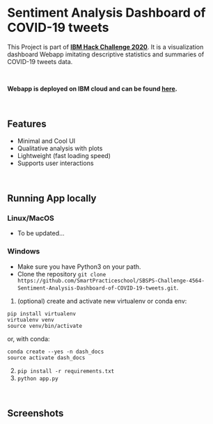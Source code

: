 # Sentiment Analysis Dashboard of COVID-19 tweets 

This Project is part of [**IBM Hack Challenge 2020**](https://smartinternz.com/ibm-hack-challenge-2020). It is a visualization dashboard Webapp imitating descriptive statistics and summaries of COVID-19 tweets data.

<br/>

**Webapp is deployed on IBM cloud and can be found [here]().**
 
<br/>

## Features
* Minimal and Cool UI
* Qualitative analysis with plots
* Lightweight (fast loading speed)
* Supports user interactions

<br/>

## Running App locally

### Linux/MacOS
* To be updated...

### Windows

* Make sure you have Python3 on your path.
* Clone the repository `git clone https://github.com/SmartPracticeschool/SBSPS-Challenge-4564-Sentiment-Analysis-Dashboard-of-COVID-19-tweets.git`.
1. (optional) create and activate new virtualenv or conda env:

```
pip install virtualenv
virtualenv venv
source venv/bin/activate
```

or, with conda:
```
conda create --yes -n dash_docs
source activate dash_docs
```

2. `pip install -r requirements.txt`
3. `python app.py` 

<br/>

## Screenshots
